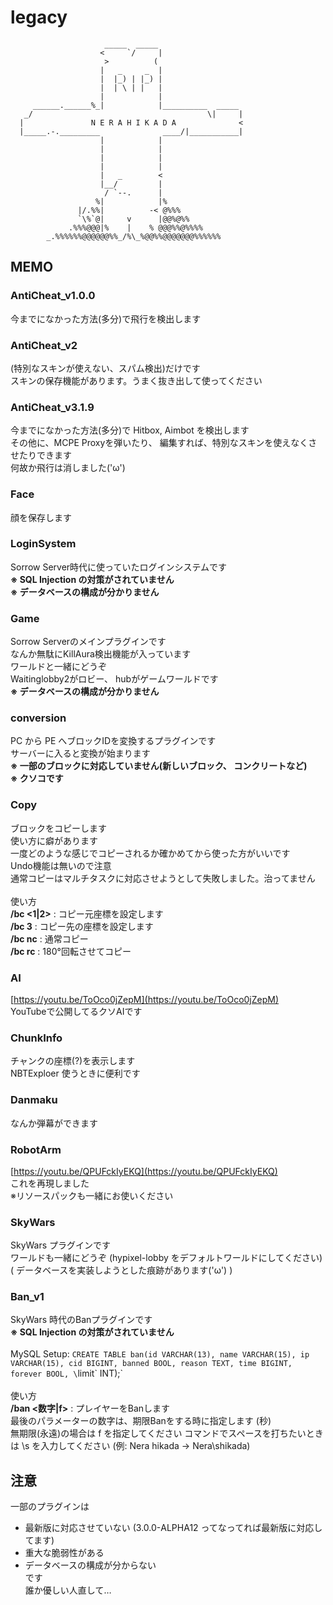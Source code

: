 # legacy

                         _____  _____
                        <     `/     |
                         >          (
                        |   _     _  |
                        |  |_) | |_) |
                        |  | \ | |   |
                        |            |
         ______.______%_|            |__________  _____
       _/                                       \|     |
      |               N E R A H I K A D A              <
      |_____.-._________              ____/|___________|
                        |            |
                        |            |
                        |            |
                        |            |
                        |   _        <
                        |__/         |
                         / `--.      |
                       %|            |%
                   |/.%%|          -< @%%%
                   `\%`@|     v      |@@%@%%
                 .%%%@@@|%    |    % @@@%%@%%%%
            _.%%%%%%@@@@@@%%_/%\_%@@%%@@@@@@@%%%%%%

## MEMO
### AntiCheat_v1.0.0
今までになかった方法(多分)で飛行を検出します

### AntiCheat_v2
(特別なスキンが使えない、スパム検出)だけです<br>
スキンの保存機能があります。うまく抜き出して使ってください

### AntiCheat_v3.1.9
今までになかった方法(多分)で Hitbox, Aimbot を検出します<br>
その他に、MCPE Proxyを弾いたり、 編集すれば、特別なスキンを使えなくさせたりできます<br>
何故か飛行は消しました('ω')

### Face
顔を保存します

### LoginSystem
Sorrow Server時代に使っていたログインシステムです<br>
**※ SQL Injection の対策がされていません**<br>
**※ データベースの構成が分かりません**

### Game
Sorrow Serverのメインプラグインです<br>
なんか無駄にKillAura検出機能が入っています<br>
ワールドと一緒にどうぞ<br>
Waitinglobby2がロビー、 hubがゲームワールドです<br>
**※ データベースの構成が分かりません**

### conversion
PC から PE へブロックIDを変換するプラグインです<br>
サーバーに入ると変換が始まります<br>
**※ 一部のブロックに対応していません(新しいブロック、 コンクリートなど)**<br>
**※ クソコです**

### Copy
ブロックをコピーします<br>
使い方に癖があります<br>
一度どのような感じでコピーされるか確かめてから使った方がいいです<br>
Undo機能は無いので注意<br>
通常コピーはマルチタスクに対応させようとして失敗しました。治ってません<br>
<br>使い方<br>
**/bc <1|2>** : コピー元座標を設定します<br>
**/bc 3** : コピー先の座標を設定します<br>
**/bc nc** : 通常コピー<br>
**/bc rc** : 180°回転させてコピー

### AI
[https://youtu.be/ToOco0jZepM](https://youtu.be/ToOco0jZepM)<br>
YouTubeで公開してるクソAIです

### ChunkInfo
チャンクの座標(?)を表示します<br>
NBTExploer 使うときに便利です

### Danmaku
なんか弾幕ができます

### RobotArm
[https://youtu.be/QPUFckIyEKQ](https://youtu.be/QPUFckIyEKQ)<br>
これを再現しました<br>
※リソースパックも一緒にお使いください

### SkyWars
SkyWars プラグインです<br>
ワールドも一緒にどうぞ (hypixel-lobby をデフォルトワールドにしてください)<br>
( データベースを実装しようとした痕跡があります('ω') )

### Ban_v1
SkyWars 時代のBanプラグインです<br>
**※ SQL Injection の対策がされていません**<br>
<br>MySQL Setup: `CREATE TABLE ban(id VARCHAR(13), name VARCHAR(15), ip VARCHAR(15), cid BIGINT, banned BOOL, reason TEXT, time BIGINT, forever BOOL, \`limit\` INT);` <br>
<br>使い方<br>
**/ban <Name> <Reason> <数字|f>** : プレイヤーをBanします<br>
最後のパラメーターの数字は、期限Banをする時に指定します (秒)<br>
無期限(永遠)の場合は f を指定してください
コマンドでスペースを打ちたいときは \\s を入力してください (例: Nera hikada -> Nera\\shikada)

## 注意
一部のプラグインは
 - 最新版に対応させていない (3.0.0-ALPHA12 ってなってれば最新版に対応してます)
 - 重大な脆弱性がある
 - データベースの構成が分からない
<br>です<br>
誰か優しい人直して…